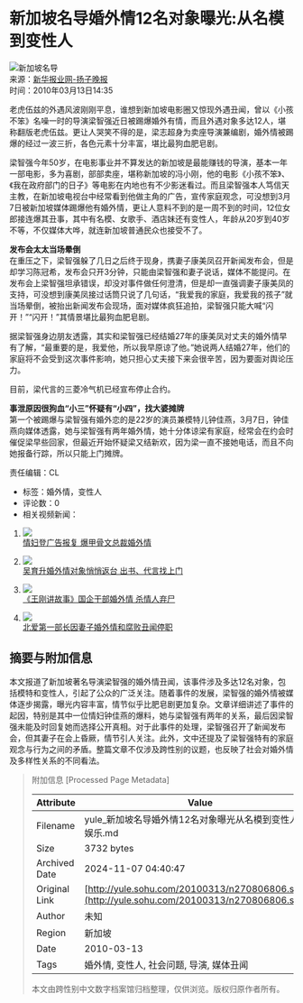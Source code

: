 # 新加坡名导婚外情12名对象曝光:从名模到变性人

![新加坡名导](https://photocdn.sohu.com/20061227/Img247299545.gif)  
来源：[新华报业网-扬子晚报](https://www.yangtse.com/news/yl/201003/t20100313_723575.htm)  
时间：2010年03月13日14:35  

老虎伍兹的外遇风波刚刚平息，谁想到新加坡电影圈又惊现外遇丑闻，曾以《小孩不笨》名噪一时的导演梁智强近日被踢爆婚外有情，而且外遇对象多达12人，堪称翻版老虎伍兹。更让人哭笑不得的是，梁志超身为卖座导演兼编剧，婚外情被踢爆的经过一波三折，各色元素十分丰富，堪比最狗血肥皂剧。

梁智强今年50岁，在电影事业并不算发达的新加坡是最能赚钱的导演，基本一年一部电影，多为喜剧，部部卖座，堪称新加坡的冯小刚，他的电影《小孩不笨》、《我在政府部门的日子》等电影在内地也有不少影迷看过。而且梁智强本人笃信天主教，在新加坡电视台中经常看到他做主角的广告，宣传家庭观念，可没想到3月7日被新加坡媒体踢爆他有婚外情，更让人意料不到的是一周不到的时间，12位女郎接连爆其丑事，其中有名模、女歌手、酒店妹还有变性人，年龄从20岁到40岁不等，不仅媒体大哗，就连新加坡普通民众也接受不了。

**发布会太太当场晕倒**  
在重压之下，梁智强躲了几日之后终于现身，携妻子康美凤召开新闻发布会，但是却学习陈冠希，发布会只开3分钟，只能由梁智强和妻子说话，媒体不能提问。在发布会上梁智强坦承错误，却没对事件做任何澄清，但是却一直强调妻子康美凤的支持，可没想到康美凤接过话筒只说了几句话，“我爱我的家庭，我爱我的孩子”就当场晕倒，被抬出新闻发布会现场，面对媒体疯狂追拍，梁智强只能大喊“闪开！”“闪开！”其情景堪比最狗血肥皂剧。

据梁智强身边朋友透露，其实和梁智强已经结婚27年的康美凤对丈夫的婚外情早有了解，“最重要的是，我爱他，所以我早原谅了他。”她说两人结婚27年，他们的家庭将不会受到这次事件影响，她只担心丈夫接下来会很辛苦，因为要面对舆论压力。

目前，梁代言的三菱冷气机已经宣布停止合约。

**事泄原因很狗血“小三”怀疑有“小四”，找大婆摊牌**  
第一个被踢爆与梁智强有婚外恋的是22岁的演员兼模特儿钟佳燕，3月7日，钟佳燕向媒体透露，她与梁智强有两年婚外情，她十分体谅梁有家庭，经常会在约会时催促梁早些回家，但最近开始怀疑梁又结新欢，因为梁一直不接她电话，而且不向她报备行踪，所以只能上门摊牌。

责任编辑：CL

* 标签：婚外情，变性人
* 评论数：0
* 相关视频新闻：

1. ![](https://photocdn.sohu.com/20100124/34fbd54d-69c3-4241-bb9d-67ab6bafd8bfS.jpg)  
[情妇登广告报复 爆甲骨文总裁婚外情](https://tv.sohu.com/20100124/n269794170.shtml)

2. ![](https://photocdn.sohu.com/20100120/9592cf63-4af1-40c7-b974-1e34c2dbd07bS.jpg)  
[吴育升婚外情对象悄悄返台 出书、代言找上门](https://tv.sohu.com/20100120/n269718830.shtml)

3. ![](https://photocdn.sohu.com/20100120/3902f1bd-5e6e-458a-974c-3684ec9cdf47S.jpg)  
[《王刚讲故事》国企干部婚外情 杀情人弃尸](https://tv.sohu.com/20100120/n269715531.shtml)

4. ![](https://photocdn.sohu.com/20100112/bc516be1-a633-4542-a379-718fc6c70ea7S.jpg)  
[北爱第一部长因妻子婚外情和腐败丑闻停职](https://tv.sohu.com/20100112/n269532120.shtml)

## 摘要与附加信息

<!-- tcd_abstract -->
本文报道了新加坡著名导演梁智强的婚外情丑闻，该事件涉及多达12名对象，包括模特和变性人，引起了公众的广泛关注。随着事件的发展，梁智强的婚外情被媒体逐步揭露，曝光内容丰富，情节似乎比肥皂剧更加复杂。文章详细讲述了事件的起因，特别是其中一位情妇钟佳燕的爆料，她与梁智强有两年的关系，最后因梁智强未能及时回复她而选择公开真相。对于此事件的处理，梁智强召开了新闻发布会，但其妻子在会上昏厥，情节引人关注。此外，文中还提及了梁智强特有的家庭观念与行为之间的矛盾。整篇文章不仅涉及跨性别的议题，也反映了社会对婚外情及多样性关系的不同看法。
<!-- tcd_abstract_end -->

> 附加信息 [Processed Page Metadata]
>
> | Attribute       | Value                                  |
> |-----------------|----------------------------------------|
> | Filename        | yule_新加坡名导婚外情12名对象曝光从名模到变性人_-_娱乐.md                             |
> | Size            | 3732 bytes                           |
> | Archived Date   | 2024-11-07 04:40:47                             |
> | Original Link   | [http://yule.sohu.com/20100313/n270806806.shtml](http://yule.sohu.com/20100313/n270806806.shtml)                       |
> | Author          | 未知                               |
> | Region          | 新加坡                               |
> | Date            | 2010-03-13                                 |
> | Tags            | 婚外情, 变性人, 社会问题, 导演, 媒体丑闻                                 |
>
> 本文由跨性别中文数字档案馆归档整理，仅供浏览。版权归原作者所有。
>